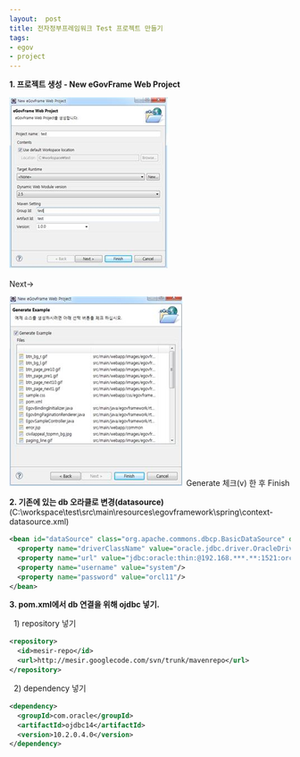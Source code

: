```yaml
---
layout:  post
title: 전자정부프레임워크 Test 프로젝트 만들기
tags:
- egov
- project
---
```


**1. 프로젝트 생성 - New eGovFrame Web Project**

[![](/assets/img/test_project1.jpg)](/assets/img/test_project1.jpg)

Next->

[![](/assets/img/test_project2.jpg)](/assets/img/test_project2.jpg)
Generate 체크(v) 한 후 Finish

**2. 기존에 있는 db 오라클로 변경(datasource)** (C:\workspace\test\src\main\resources\egovframework\spring\context-datasource.xml)

```xml
<bean id="dataSource" class="org.apache.commons.dbcp.BasicDataSource" destroy-method="close">
  <property name="driverClassName" value="oracle.jdbc.driver.OracleDriver"/>
  <property name="url" value="jdbc:oracle:thin:@192.168.***.**:1521:orcl"/>
  <property name="username" value="system"/>
  <property name="password" value="orcl11"/>
</bean>
```

**3. pom.xml에서 db 연결을 위해 ojdbc 넣기.**

&nbsp; 1) repository 넣기

```xml
<repository>
  <id>mesir-repo</id>
  <url>http://mesir.googlecode.com/svn/trunk/mavenrepo</url>
</repository>
```

&nbsp; 2) dependency 넣기
```xml
<dependency>
  <groupId>com.oracle</groupId>
  <artifactId>ojdbc14</artifactId>
  <version>10.2.0.4.0</version>
</dependency>
```






